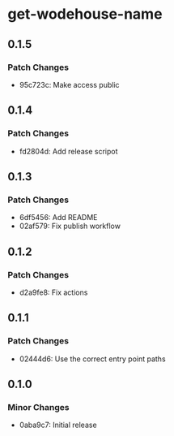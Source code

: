# get-wodehouse-name

## 0.1.5

### Patch Changes

- 95c723c: Make access public

## 0.1.4

### Patch Changes

- fd2804d: Add release scripot

## 0.1.3

### Patch Changes

- 6df5456: Add README
- 02af579: Fix publish workflow

## 0.1.2

### Patch Changes

- d2a9fe8: Fix actions

## 0.1.1

### Patch Changes

- 02444d6: Use the correct entry point paths

## 0.1.0

### Minor Changes

- 0aba9c7: Initial release
